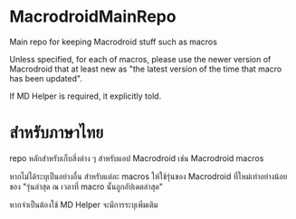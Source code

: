 # MacrodroidMainRepo
Main repo for keeping Macrodroid stuff such as macros

Unless specified, for each of macros, please use the newer version of Macrodroid that at least new as "the latest version of the time that macro has been updated".

If MD Helper is required, it explicitly told.

# สำหรับภาษาไทย

repo หลักสำหรับเก็บสิ่งต่าง ๆ สำหรับแอป Macrodroid เช่น Macrodroid macros

หากไม่ได้ระบุเป็นอย่างอื่น สำหรับแต่ละ macros ให้ใช้รุ่นของ Macrodroid ที่ใหม่เท่าอย่างน้อยของ "รุ่นล่าสุด ณ เวลาที่ macro นั้นถูกอัปเดตล่าสุด"

หากจำเป็นต้องใช้ MD Helper จะมีการระบุเพิ่มเติม
